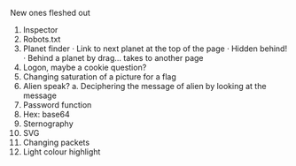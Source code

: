 New ones fleshed out
1. Inspector
2. Robots.txt 
3. Planet finder
	· Link to next planet at the top of the page
	· Hidden behind!
	· Behind a planet by drag… takes to another page
4. Logon, maybe a cookie question?
5. Changing saturation of a picture for a flag 
6. Alien speak?
	a. Deciphering the message of alien by looking at the message 
7. Password function 
8. Hex: base64 
9. Sternography 
10. SVG
11. Changing packets 
12. Light colour highlight 
